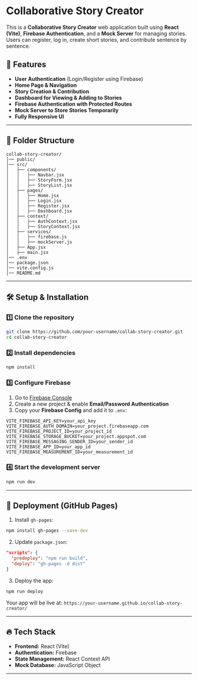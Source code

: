 # Collaborative Story Creator

This is a **Collaborative Story Creator** web application built using **React (Vite)**, **Firebase Authentication**, and a **Mock Server** for managing stories. Users can register, log in, create short stories, and contribute sentence by sentence.

## 🚀 Features
- **User Authentication** (Login/Register using Firebase)
- **Home Page & Navigation**
- **Story Creation & Contribution**
- **Dashboard for Viewing & Adding to Stories**
- **Firebase Authentication with Protected Routes**
- **Mock Server to Store Stories Temporarily**
- **Fully Responsive UI**

---

## 📂 Folder Structure
```
collab-story-creator/
│── public/
│── src/
│   ├── components/
│   │   ├── Navbar.jsx
│   │   ├── StoryForm.jsx
│   │   ├── StoryList.jsx
│   ├── pages/
│   │   ├── Home.jsx
│   │   ├── Login.jsx
│   │   ├── Register.jsx
│   │   ├── Dashboard.jsx
│   ├── context/
│   │   ├── AuthContext.jsx
│   │   ├── StoryContext.jsx
│   ├── services/
│   │   ├── firebase.js
│   │   ├── mockServer.js
│   ├── App.jsx
│   ├── main.jsx
│── .env
│── package.json
│── vite.config.js
│── README.md
```

---

## 🛠️ Setup & Installation
### 1️⃣ Clone the repository
```sh
git clone https://github.com/your-username/collab-story-creator.git
cd collab-story-creator
```

### 2️⃣ Install dependencies
```sh
npm install
```

### 3️⃣ Configure Firebase
1. Go to [Firebase Console](https://console.firebase.google.com/)
2. Create a new project & enable **Email/Password Authentication**
3. Copy your **Firebase Config** and add it to `.env`:

```env
VITE_FIREBASE_API_KEY=your_api_key
VITE_FIREBASE_AUTH_DOMAIN=your_project.firebaseapp.com
VITE_FIREBASE_PROJECT_ID=your_project_id
VITE_FIREBASE_STORAGE_BUCKET=your_project.appspot.com
VITE_FIREBASE_MESSAGING_SENDER_ID=your_sender_id
VITE_FIREBASE_APP_ID=your_app_id
VITE_FIREBASE_MEASUREMENT_ID=your_measurement_id
```

### 4️⃣ Start the development server
```sh
npm run dev
```

---

## 🎯 Deployment (GitHub Pages)
1. Install `gh-pages`:
```sh
npm install gh-pages --save-dev
```
2. Update `package.json`:
```json
"scripts": {
  "predeploy": "npm run build",
  "deploy": "gh-pages -d dist"
}
```
3. Deploy the app:
```sh
npm run deploy
```

Your app will be live at: `https://your-username.github.io/collab-story-creator/`

---

## 🔥 Tech Stack
- **Frontend:** React (Vite)
- **Authentication:** Firebase
- **State Management:** React Context API
- **Mock Database:** JavaScript Object

---



